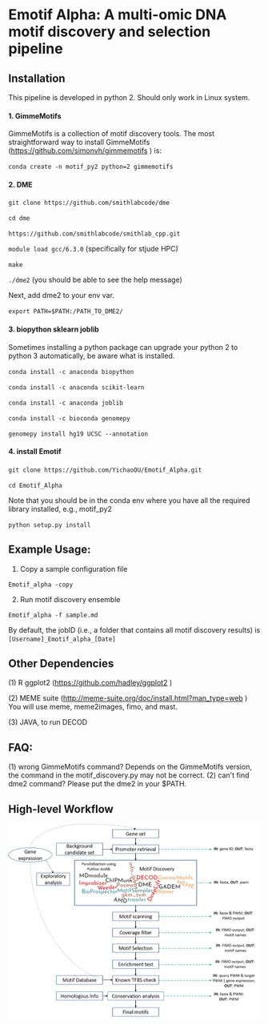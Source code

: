 # Emotif Alpha: A multi-omic DNA motif discovery and selection pipeline

## Installation

This pipeline is developed in python 2. Should only work in Linux system.


#### 1. GimmeMotifs
GimmeMotifs is a collection of motif discovery tools. The most straightforward way to install GimmeMotifs (https://github.com/simonvh/gimmemotifs ) is:

`conda create -n motif_py2 python=2 gimmemotifs`


#### 2. DME

`git clone https://github.com/smithlabcode/dme`

`cd dme`

`https://github.com/smithlabcode/smithlab_cpp.git`

`module load gcc/6.3.0` (specifically for stjude HPC)

`make`

`./dme2` (you should be able to see the help message)

Next, add dme2 to your env var.

`export PATH=$PATH:/PATH_TO_DME2/`


#### 3. biopython sklearn joblib

Sometimes installing a python package can upgrade your python 2 to python 3 automatically, be aware what is installed.

`conda install -c anaconda biopython`

`conda install -c anaconda scikit-learn`

`conda install -c anaconda joblib`

`conda install -c bioconda genomepy`

`genomepy install hg19 UCSC --annotation`

#### 4. install Emotif

`git clone https://github.com/YichaoOU/Emotif_Alpha.git`

`cd Emotif_Alpha`

Note that you should be in the conda env where you have all the required library installed, e.g., motif_py2

`python setup.py install`


## Example Usage:


1. Copy a sample configuration file

```
Emotif_alpha -copy
```

2. Run motif discovery ensemble

```
Emotif_alpha -f sample.md
```

By default, the jobID (i.e., a folder that contains all motif discovery results) is `[Username]_Emotif_alpha_[Date]`


## Other Dependencies


(1)	R ggplot2 (https://github.com/hadley/ggplot2 )

(2)	MEME suite (http://meme-suite.org/doc/install.html?man_type=web )
You will use meme, meme2images, fimo, and mast.

(3) JAVA, to run DECOD

## FAQ:
(1) wrong GimmeMotifs command?
Depends on the GimmeMotifs version, the command in the motif_discovery.py may not be correct.
(2) can't find dme2 command?
Please put the dme2 in your $PATH. 

## High-level Workflow

![pipeline](./Doc/pipeline1.png)

